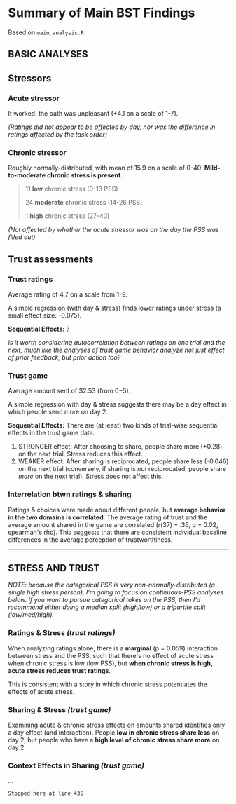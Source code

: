 # Summary of Main BST Findings
Based on `main_analysis.R`

## BASIC ANALYSES

## Stressors

### Acute stressor

It worked: the bath was unpleasant (+4.1 on a scale of 1-7).

_(Ratings did not appear to be affected by day, nor was the difference in ratings affected by the task order)_

### Chronic stressor

Roughly normally-distributed, with mean of 15.9 on a scale of 0-40. **Mild-to-moderate chronic stress is present**.

> 11 **low** chronic stress (0-13 PSS)
>
> 24 **moderate** chronic stress (14-26 PSS)
>
> 1 **high** chronic stress (27-40)

_(Not affected by whether the acute stressor was on the day the PSS was filled out)_

## Trust assessments

### Trust ratings

Average rating of 4.7 on a scale from 1-9.

A simple regression (with day & stress) finds lower ratings under stress (a small effect size: -0.075).

**Sequential Effects:** ?

_Is it worth considering autocorrelation between ratings on one trial and the next, much like the analyses of trust game behavior analyze not just effect of prior feedback, but prior action too?_

### Trust game

Average amount sent of $2.53 (from $0-$5).

A simple regression with day & stress suggests there may be a day effect in which people send more on day 2.

**Sequential Effects:** There are (at least) two kinds of trial-wise sequential effects in the trust game data.
1. STRONGER effect: After choosing to share, people share more (+0.28) on the next trial. Stress reduces this effect.
2. WEAKER effect: After sharing is reciprocated, people share less (-0.046) on the next trial (conversely, if sharing is _not_ reciprocated, people share _more_ on the next trial). Stress does not affect this.

### Interrelation btwn ratings & sharing

Ratings & choices were made about different people, but **average behavior in the two domains is correlated**. The average rating of trust and the average amount shared in the game are correlated (r(37) = .36, p = 0.02, spearman's rho). This suggests that there are consistent individual baseline differences in the average perception of trustworthiness.

---
## STRESS AND TRUST

_NOTE: because the categorical PSS is very non-normally-distributed (a single high stress person), I'm going to focus on continuous-PSS analyses below. If you want to pursue categorical takes on the PSS, then I'd recommend either doing a median split (high/low) or a tripartite split (low/med/high)._

### Ratings & Stress _(trust ratings)_

When analyzing ratings alone, there is a **marginal** (p = 0.059) interaction between stress and the PSS, such that there's no effect of acute stress when chronic stress is low (low PSS), but **when chronic stress is high, acute stress reduces trust ratings**.

This is consistent with a story in which chronic stress potentiates the effects of acute stress.

### Sharing & Stress _(trust game)_

Examining acute & chronic stress effects on amounts shared identifies only a day effect (and interaction). People **low in chronic stress share less** on day 2, but people who have a **high level of chronic stress share more** on day 2.

### Context Effects in Sharing _(trust game)_

...

`Stopped here at line 435`
